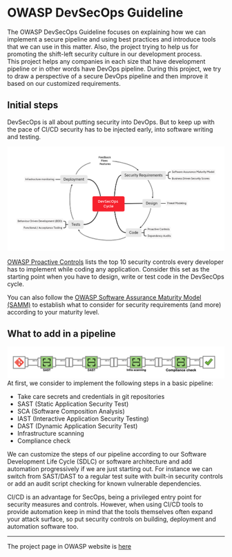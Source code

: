 # OWASP DevSecOps Guideline
The OWASP DevSecOps Guideline focuses on explaining how we can implement a secure pipeline and using best practices and introduce tools that we can use in this matter. Also, the project trying to help us for promoting the shift-left security culture in our development process.  
This project helps any companies in each size that have development pipeline or in other words have DevOps pipeline.
During this project, we try to draw a perspective of a secure DevOps pipeline and then improve it based on our customized requirements.

## Initial steps
DevSecOps is all about putting security into DevOps. But to keep up with the pace of CI/CD security has to be injected early, into software writing and testing.

![DevSecOps cycle](/assets/images/DevSecOps-cycle.png)

[OWASP Proactive Controls](https://owasp.org/www-project-proactive-controls/) lists the top 10 security controls every developer has to implement while coding any application. Consider this set as the starting point when you have to design, write or test code in the DevSecOps cycle. 

You can also follow the [OWASP Software Assurance Maturity Model (SAMM)](https://owaspsamm.org/model/) to establish what to consider for security requirements (and more) according to your maturity level.

## What to add in a pipeline
![DevSecOps pipeline](/assets/images/DevSecOps-pipeline.png)
At first, we consider to implement the following steps in a basic pipeline:
* Take care secrets and credentials in git repositories
* SAST (Static Application Security Test)
* SCA (Software Composition Analysis)
* IAST (Interactive Application Security Testing)
* DAST (Dynamic Application Security Test)
* Infrastructure scanning
* Compliance check

We can customize the steps of our pipeline according to our Software Development Life Cycle (SDLC) or software architecture and add automation progressively if we are just starting out.
For instance we can switch from SAST/DAST to a regular test suite with built-in security controls or add an audit script checking for known vulnerable dependencies.

CI/CD is an advantage for SecOps, being a privileged entry point for security measures and controls.
However, when using CI/CD tools to provide automation keep in mind that the tools themselves often expand your attack surface, so put security controls on building, deployment and automation software too.

---
The project page in OWASP website is [here](https://owasp.org/www-project-devsecops-guideline/)
